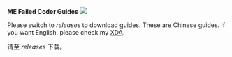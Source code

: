 **ME Failed Coder Guides**
<img src="https://gss0.baidu.com/7Ls0a8Sm2Q5IlBGlnYG/sys/portraitl/item/865ccd0d?t=1468225151"/>


Please switch to _releases_ to download guides. These are Chinese guides. If you want English, please check my [XDA](https://forum.xda-developers.com/member.php?u=6929258).

请至 _releases_ 下载。